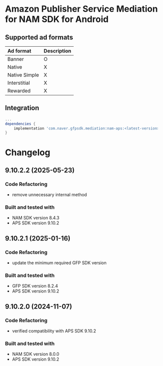 # Amazon Publisher Service Mediation for NAM SDK for Android

## Supported ad formats

| Ad format     | Description |
|:--------------|:------------|
| Banner        | O           |
| Native        | X           |
| Native Simple | X           |
| Interstitial  | X           |
| Rewarded      | X           |

## Integration

```gradle
...
dependencies {
    implementation 'com.naver.gfpsdk.mediation:nam-aps:<latest-version>'  
}
```

# Changelog
## 9.10.2.2 (2025-05-23)
### Code Refactoring
* remove unnecessary internal method

### Built and tested with
- NAM SDK version 8.4.3
- APS SDK version 9.10.2

## 9.10.2.1 (2025-01-16)
### Code Refactoring
* update the minimum required GFP SDK version

### Built and tested with
- GFP SDK version 8.2.4
- APS SDK version 9.10.2

## 9.10.2.0 (2024-11-07)

### Code Refactoring

* verified compatibility with APS SDK 9.10.2

### Built and tested with
- NAM SDK version 8.0.0
- APS SDK version 9.10.2


